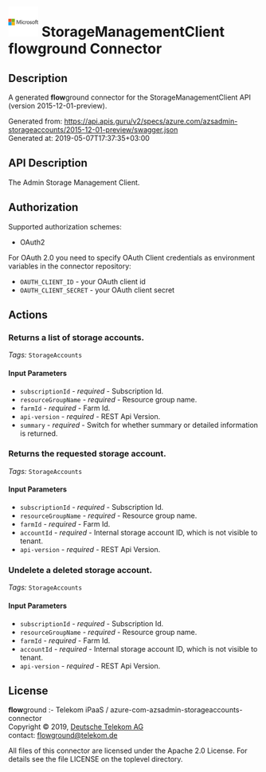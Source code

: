 # ![LOGO](logo.png) StorageManagementClient **flow**ground Connector

## Description

A generated **flow**ground connector for the StorageManagementClient API (version 2015-12-01-preview).

Generated from: https://api.apis.guru/v2/specs/azure.com/azsadmin-storageaccounts/2015-12-01-preview/swagger.json<br/>
Generated at: 2019-05-07T17:37:35+03:00

## API Description

The Admin Storage Management Client.

## Authorization

Supported authorization schemes:
- OAuth2

For OAuth 2.0 you need to specify OAuth Client credentials as environment variables in the connector repository:
* `OAUTH_CLIENT_ID` - your OAuth client id
* `OAUTH_CLIENT_SECRET` - your OAuth client secret

## Actions

### Returns a list of storage accounts.

*Tags:* `StorageAccounts`

#### Input Parameters
* `subscriptionId` - _required_ - Subscription Id.
* `resourceGroupName` - _required_ - Resource group name.
* `farmId` - _required_ - Farm Id.
* `api-version` - _required_ - REST Api Version.
* `summary` - _required_ - Switch for whether summary or detailed information is returned.

### Returns the requested storage account.

*Tags:* `StorageAccounts`

#### Input Parameters
* `subscriptionId` - _required_ - Subscription Id.
* `resourceGroupName` - _required_ - Resource group name.
* `farmId` - _required_ - Farm Id.
* `accountId` - _required_ - Internal storage account ID, which is not visible to tenant.
* `api-version` - _required_ - REST Api Version.

### Undelete a deleted storage account.

*Tags:* `StorageAccounts`

#### Input Parameters
* `subscriptionId` - _required_ - Subscription Id.
* `resourceGroupName` - _required_ - Resource group name.
* `farmId` - _required_ - Farm Id.
* `accountId` - _required_ - Internal storage account ID, which is not visible to tenant.
* `api-version` - _required_ - REST Api Version.

## License

**flow**ground :- Telekom iPaaS / azure-com-azsadmin-storageaccounts-connector<br/>
Copyright © 2019, [Deutsche Telekom AG](https://www.telekom.de)<br/>
contact: flowground@telekom.de

All files of this connector are licensed under the Apache 2.0 License. For details
see the file LICENSE on the toplevel directory.
